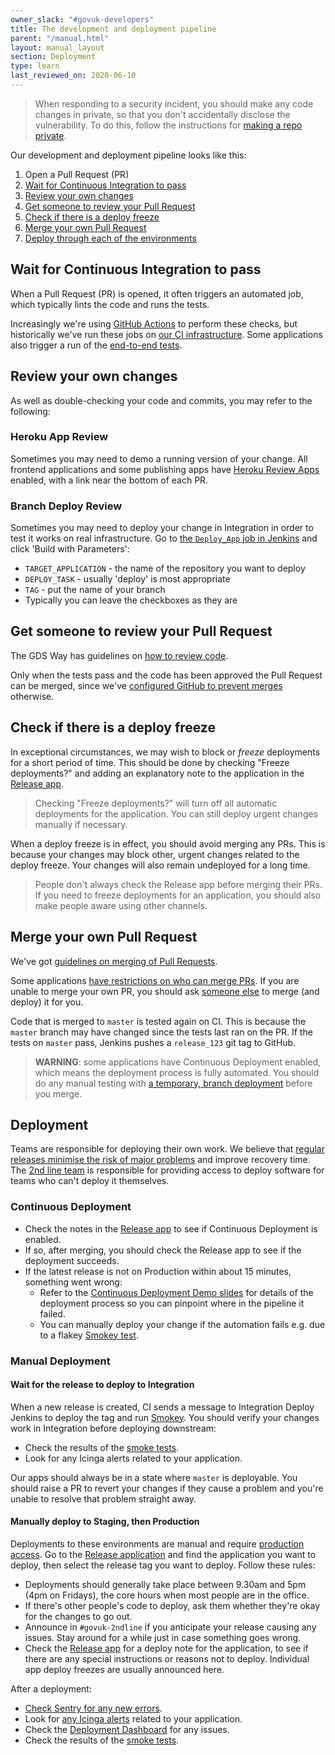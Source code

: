 ```yaml
---
owner_slack: "#govuk-developers"
title: The development and deployment pipeline
parent: "/manual.html"
layout: manual_layout
section: Deployment
type: learn
last_reviewed_on: 2020-06-10
---
```


> When responding to a security incident, you should make any code changes in private, so that you don't accidentally disclose the vulnerability. To do this, follow the instructions for [making a repo private](make-github-repo-private.html).

Our development and deployment pipeline looks like this:

1. Open a Pull Request (PR)
1. [Wait for Continuous Integration to pass](#wait-for-continuous-integration-to-pass)
1. [Review your own changes](#review-your-own-changes)
1. [Get someone to review your Pull Request](#get-someone-to-review-your-pull-request)
1. [Check if there is a deploy freeze](#check-if-there-is-a-deploy-freeze)
1. [Merge your own Pull Request](#merge-your-own-pull-request)
1. [Deploy through each of the environments](#deployment)

## Wait for Continuous Integration to pass

When a Pull Request (PR) is opened, it often triggers an automated
job, which typically lints the code and runs the tests.

Increasingly we're using [GitHub Actions](/manual/test-and-build-a-project-with-github-actions.html)
to perform these checks, but historically we've run these jobs on
[our CI infrastructure](/manual/test-and-build-a-project-on-jenkins-ci.html).
Some applications also trigger a run of the [end-to-end tests](/manual/publishing-e2e-tests.html).

## Review your own changes

As well as double-checking your code and commits, you may refer
to the following:

### Heroku App Review

Sometimes you may need to demo a running version of your change.
All frontend applications and some publishing apps have
[Heroku Review Apps](/manual/review-apps.html) enabled, with a
link near the bottom of each PR.

### Branch Deploy Review

Sometimes you may need to deploy your change in Integration in
order to test it works on real infrastructure. Go to
[the `Deploy_App` job in Jenkins](https://deploy.integration.publishing.service.gov.uk/job/Deploy_App/)
and click 'Build with Parameters':

- `TARGET_APPLICATION` - the name of the repository you want to deploy
- `DEPLOY_TASK` - usually 'deploy' is most appropriate
- `TAG` - put the name of your branch
- Typically you can leave the checkboxes as they are

## Get someone to review your Pull Request

The GDS Way has guidelines on [how to review code](https://gds-way.cloudapps.digital/manuals/code-review-guidelines.html).

Only when the tests pass and the code has been approved the Pull Request can be merged, since we've
[configured GitHub to prevent merges](/manual/configure-github-repo.html) otherwise.

## Check if there is a deploy freeze

In exceptional circumstances, we may wish to block or _freeze_
deployments for a short period of time. This should be done by
checking "Freeze deployments?" and adding an explanatory note
to the application in the [Release app][release].

> Checking "Freeze deployments?" will turn off all automatic
> deployments for the application. You can still deploy urgent
> changes manually if necessary.

When a deploy freeze is in effect, you should avoid merging any PRs.
This is because your changes may block other, urgent changes related
to the deploy freeze. Your changes will also remain undeployed for a
long time.

> People don't always check the Release app before merging their PRs.
> If you need to freeze deployments for an application, you should
> also make people aware using other channels.

## Merge your own Pull Request

We've got [guidelines on merging of Pull Requests](/manual/merge-pr.html).

Some applications [have restrictions on who can merge PRs](https://github.com/alphagov/govuk-saas-config/blob/master/github/repo_overrides.yml).
If you are unable to merge your own PR, you should ask
[someone else](https://github.com/orgs/alphagov/teams/gov-uk-production/members)
to merge (and deploy) it for you.

Code that is merged to `master` is tested again on CI. This is because
the `master` branch may have changed since the tests last ran on the PR.
If the tests on `master` pass, Jenkins pushes a `release_123` git tag to
GitHub.

> **WARNING**: some applications have Continuous Deployment enabled,
> which means the deployment process is fully automated. You should do
> any manual testing with [a temporary, branch deployment](#branch-deploy-review)
> before you merge.

## Deployment

Teams are responsible for deploying their own work. We believe that
[regular releases minimise the risk of major problems](https://gds.blog.gov.uk/2012/11/02/regular-releases-reduce-risk)
and improve recovery time. The [2nd line team](/manual/welcome-to-2nd-line.html)
is responsible for providing access to deploy software for teams who can't deploy it themselves.

### Continuous Deployment

- Check the notes in the [Release app][release] to see if Continuous Deployment is enabled.
- If so, after merging, you should check the Release app to see if the deployment succeeds.
- If the latest release is not on Production within about 15 minutes, something went wrong:
  - Refer to the [Continuous Deployment Demo slides][slides] for details of the deployment process so you can pinpoint where in the pipeline it failed.
  - You can manually deploy your change if the automation fails e.g. due to a flakey [Smokey test][smokey].

### Manual Deployment

#### Wait for the release to deploy to Integration

When a new release is created, CI sends a message to Integration Deploy
Jenkins to deploy the tag and run [Smokey][smokey]. You should verify
your changes work in Integration before deploying downstream:

- Check the results of the [smoke tests][smokey].
- Look for any Icinga alerts related to your application.

Our apps should always be in a state where `master` is deployable. You
should raise a PR to revert your changes if they cause a problem and
you're unable to resolve that problem straight away.

#### Manually deploy to Staging, then Production

Deployments to these environments are manual and require
[production access](/manual/rules-for-getting-production-access.html).
Go to the [Release application][release] and find the application you
want to deploy, then select the release tag you want to deploy.
Follow these rules:

- Deployments should generally take place between 9.30am and 5pm
  (4pm on Fridays), the core hours when most people are in the office.
- If there's other people's code to deploy, ask them whether they're
  okay for the changes to go out.
- Announce in `#govuk-2ndline` if you anticipate your release causing
  any issues. Stay around for a while just in case something goes wrong.
- Check the [Release app][release] for a deploy note for the application,
  to see if there are any special instructions or reasons not to deploy.
  Individual app deploy freezes are usually announced here.

After a deployment:

- [Check Sentry for any new errors](/manual/error-reporting.html).
- Look for [any Icinga alerts](/manual/icinga.html) related to your application.
- Check the [Deployment Dashboard](/manual/deployment-dashboards.html) for any issues.
- Check the results of the [smoke tests][smokey].

[release]: https://release.publishing.service.gov.uk
[slides]: https://docs.google.com/presentation/d/1A0zdYHwOxV2jO_0YVsKplySXvd777pXDwn1YnETXSh8/edit
[smokey]: https://github.com/alphagov/smokey
